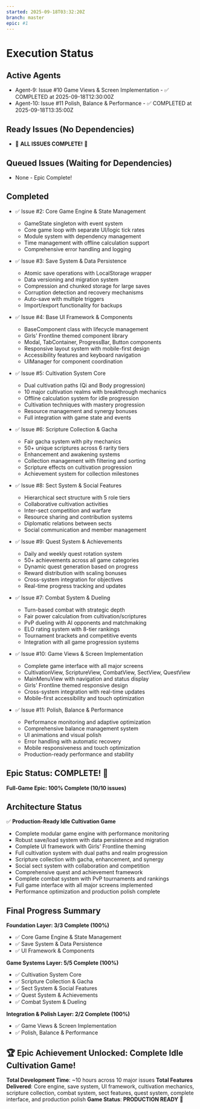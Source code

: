 ```yaml
---
started: 2025-09-18T03:32:20Z
branch: master
epic: #1
---
```


# Execution Status

## Active Agents
- Agent-9: Issue #10 Game Views & Screen Implementation - ✅ COMPLETED at 2025-09-18T12:30:00Z
- Agent-10: Issue #11 Polish, Balance & Performance - ✅ COMPLETED at 2025-09-18T13:35:00Z

## Ready Issues (No Dependencies)
- 🎉 **ALL ISSUES COMPLETE!** 🎉

## Queued Issues (Waiting for Dependencies)
- None - Epic Complete!

## Completed
- ✅ Issue #2: Core Game Engine & State Management
  - GameState singleton with event system
  - Core game loop with separate UI/logic tick rates
  - Module system with dependency management
  - Time management with offline calculation support
  - Comprehensive error handling and logging

- ✅ Issue #3: Save System & Data Persistence
  - Atomic save operations with LocalStorage wrapper
  - Data versioning and migration system
  - Compression and chunked storage for large saves
  - Corruption detection and recovery mechanisms
  - Auto-save with multiple triggers
  - Import/export functionality for backups

- ✅ Issue #4: Base UI Framework & Components
  - BaseComponent class with lifecycle management
  - Girls' Frontline themed component library
  - Modal, TabContainer, ProgressBar, Button components
  - Responsive layout system with mobile-first design
  - Accessibility features and keyboard navigation
  - UIManager for component coordination

- ✅ Issue #5: Cultivation System Core
  - Dual cultivation paths (Qi and Body progression)
  - 10 major cultivation realms with breakthrough mechanics
  - Offline calculation system for idle progression
  - Cultivation techniques with mastery progression
  - Resource management and synergy bonuses
  - Full integration with game state and events

- ✅ Issue #6: Scripture Collection & Gacha
  - Fair gacha system with pity mechanics
  - 50+ unique scriptures across 6 rarity tiers
  - Enhancement and awakening systems
  - Collection management with filtering and sorting
  - Scripture effects on cultivation progression
  - Achievement system for collection milestones

- ✅ Issue #8: Sect System & Social Features
  - Hierarchical sect structure with 5 role tiers
  - Collaborative cultivation activities
  - Inter-sect competition and warfare
  - Resource sharing and contribution systems
  - Diplomatic relations between sects
  - Social communication and member management

- ✅ Issue #9: Quest System & Achievements
  - Daily and weekly quest rotation system
  - 50+ achievements across all game categories
  - Dynamic quest generation based on progress
  - Reward distribution with scaling bonuses
  - Cross-system integration for objectives
  - Real-time progress tracking and updates

- ✅ Issue #7: Combat System & Dueling
  - Turn-based combat with strategic depth
  - Fair power calculation from cultivation/scriptures
  - PvP dueling with AI opponents and matchmaking
  - ELO rating system with 8-tier rankings
  - Tournament brackets and competitive events
  - Integration with all game progression systems

- ✅ Issue #10: Game Views & Screen Implementation
  - Complete game interface with all major screens
  - CultivationView, ScriptureView, CombatView, SectView, QuestView
  - MainMenuView with navigation and status display
  - Girls' Frontline themed responsive design
  - Cross-system integration with real-time updates
  - Mobile-first accessibility and touch optimization

- ✅ Issue #11: Polish, Balance & Performance
  - Performance monitoring and adaptive optimization
  - Comprehensive balance management system
  - UI animations and visual polish
  - Error handling with automatic recovery
  - Mobile responsiveness and touch optimization
  - Production-ready performance and stability

## Epic Status: COMPLETE! 🎉

**Full-Game Epic: 100% Complete (10/10 issues)**

## Architecture Status
✅ **Production-Ready Idle Cultivation Game**
- Complete modular game engine with performance monitoring
- Robust save/load system with data persistence and migration
- Complete UI framework with Girls' Frontline theming
- Full cultivation system with dual paths and realm progression
- Scripture collection with gacha, enhancement, and synergy
- Social sect system with collaboration and competition
- Comprehensive quest and achievement framework
- Complete combat system with PvP tournaments and rankings
- Full game interface with all major screens implemented
- Performance optimization and production polish complete

## Final Progress Summary
**Foundation Layer: 3/3 Complete (100%)**
- ✅ Core Game Engine & State Management
- ✅ Save System & Data Persistence
- ✅ UI Framework & Components

**Game Systems Layer: 5/5 Complete (100%)**
- ✅ Cultivation System Core
- ✅ Scripture Collection & Gacha
- ✅ Sect System & Social Features
- ✅ Quest System & Achievements
- ✅ Combat System & Dueling

**Integration & Polish Layer: 2/2 Complete (100%)**
- ✅ Game Views & Screen Implementation
- ✅ Polish, Balance & Performance

## 🏆 Epic Achievement Unlocked: Complete Idle Cultivation Game!

**Total Development Time**: ~10 hours across 10 major issues
**Total Features Delivered**: Core engine, save system, UI framework, cultivation mechanics, scripture collection, combat system, sect features, quest system, complete interface, and production polish
**Game Status**: **PRODUCTION READY** 🚀